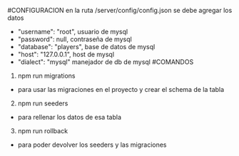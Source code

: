 #CONFIGURACION
en la ruta /server/config/config.json
se debe agregar los datos
+ "username": "root", usuario de mysql
+ "password": null, contraseña de mysql
+ "database": "players", base de datos de mysql
+ "host": "127.0.0.1", host de mysql
+ "dialect": "mysql" manejador de db de mysql
#COMANDOS
1. npm run migrations
 + para usar las migraciones en el proyecto y crear el schema de la tabla
2. npm run seeders
 + para rellenar los datos de esa tabla
3. npm run rollback
 + para poder devolver los seeders y las migraciones
